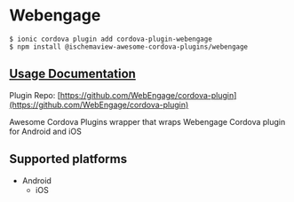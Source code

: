 # Webengage

```
$ ionic cordova plugin add cordova-plugin-webengage
$ npm install @ischemaview-awesome-cordova-plugins/webengage
```

## [Usage Documentation](https://danielsogl.gitbook.io/awesome-cordova-plugins/plugins/webengage/)

Plugin Repo: [https://github.com/WebEngage/cordova-plugin](https://github.com/WebEngage/cordova-plugin)

Awesome Cordova Plugins wrapper that wraps Webengage Cordova plugin for Android and iOS

## Supported platforms

- Android
  - iOS
  


